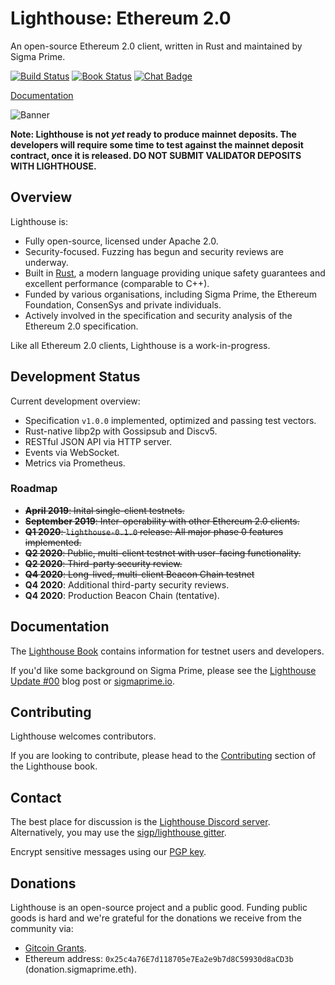 # Lighthouse: Ethereum 2.0

An open-source Ethereum 2.0 client, written in Rust and maintained by Sigma Prime.

[![Build Status]][Build Link] [![Book Status]][Book Link] [![Chat Badge]][Chat Link]

[Build Status]: https://github.com/sigp/lighthouse/workflows/test-suite/badge.svg?branch=master
[Build Link]: https://github.com/sigp/lighthouse/actions
[Chat Badge]: https://img.shields.io/badge/chat-discord-%237289da
[Chat Link]: https://discord.gg/cyAszAh
[Book Status]:https://img.shields.io/badge/user--docs-master-informational
[Book Link]: http://lighthouse-book.sigmaprime.io/

[Documentation](http://lighthouse-book.sigmaprime.io/)

![Banner](https://i.postimg.cc/hjdTGKPd/photo-2020-10-23-09-52-16.jpg)

**Note: Lighthouse is not *yet* ready to produce mainnet deposits. The developers will require some
time to test against the mainnet deposit contract, once it is released. DO NOT SUBMIT VALIDATOR
DEPOSITS WITH LIGHTHOUSE.**

## Overview

Lighthouse is:

- Fully open-source, licensed under Apache 2.0.
- Security-focused. Fuzzing has begun and security reviews are underway.
- Built in [Rust](https://www.rust-lang.org/), a modern language providing unique safety guarantees and
	excellent performance (comparable to C++).
- Funded by various organisations, including Sigma Prime, the
	Ethereum Foundation, ConsenSys and private individuals.
- Actively involved in the specification and security analysis of the
	Ethereum 2.0 specification.

Like all Ethereum 2.0 clients, Lighthouse is a work-in-progress.

## Development Status

Current development overview:

- Specification `v1.0.0` implemented, optimized and passing test vectors.
- Rust-native libp2p with Gossipsub and Discv5.
- RESTful JSON API via HTTP server.
- Events via WebSocket.
- Metrics via Prometheus.

### Roadmap

- ~~**April 2019**: Inital single-client testnets.~~
- ~~**September 2019**: Inter-operability with other Ethereum 2.0 clients.~~
- ~~**Q1 2020**: `lighthouse-0.1.0` release: All major phase 0 features implemented.~~
- ~~**Q2 2020**: Public, multi-client testnet with user-facing functionality.~~
- ~~**Q2 2020**: Third-party security review.~~
- ~~**Q4 2020**: Long-lived, multi-client Beacon Chain testnet~~
- **Q4 2020**: Additional third-party security reviews.
- **Q4 2020**: Production Beacon Chain (tentative).


## Documentation

The [Lighthouse Book](http://lighthouse-book.sigmaprime.io/) contains information
for testnet users and developers.

If you'd like some background on Sigma Prime, please see the [Lighthouse Update
\#00](https://lighthouse.sigmaprime.io/update-00.html) blog post or
[sigmaprime.io](https://sigmaprime.io).

## Contributing

Lighthouse welcomes contributors.

If you are looking to contribute, please head to the
[Contributing](http://lighthouse-book.sigmaprime.io/contributing.html) section
of the Lighthouse book.

## Contact

The best place for discussion is the [Lighthouse Discord
server](https://discord.gg/cyAszAh). Alternatively, you may use the
[sigp/lighthouse gitter](https://gitter.im/sigp/lighthouse).

Encrypt sensitive messages using our [PGP
key](https://keybase.io/sigp/pgp_keys.asc?fingerprint=dcf37e025d6c9d42ea795b119e7c6cf9988604be).

## Donations

Lighthouse is an open-source project and a public good. Funding public goods is
hard and we're grateful for the donations we receive from the community via:

- [Gitcoin Grants](https://gitcoin.co/grants/25/lighthouse-ethereum-20-client).
- Ethereum address: `0x25c4a76E7d118705e7Ea2e9b7d8C59930d8aCD3b` (donation.sigmaprime.eth).
